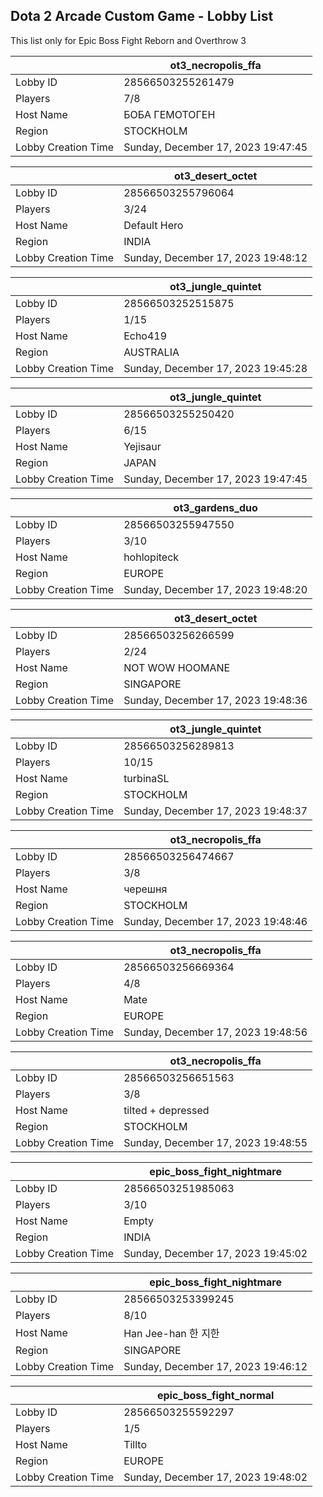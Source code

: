 ## Dota 2 Arcade Custom Game - Lobby List

This list only for Epic Boss Fight Reborn and Overthrow 3

|  | ot3_necropolis_ffa |
| ------ | ------ |
| Lobby ID | 28566503255261479 |
| Players | 7/8 |
| Host Name | БОБА ГЕМОТОГЕН |
| Region | STOCKHOLM |
| Lobby Creation Time | Sunday, December 17, 2023 19:47:45 |


|  | ot3_desert_octet |
| ------ | ------ |
| Lobby ID | 28566503255796064 |
| Players | 3/24 |
| Host Name | Default Hero |
| Region | INDIA |
| Lobby Creation Time | Sunday, December 17, 2023 19:48:12 |


|  | ot3_jungle_quintet |
| ------ | ------ |
| Lobby ID | 28566503252515875 |
| Players | 1/15 |
| Host Name | Echo419 |
| Region | AUSTRALIA |
| Lobby Creation Time | Sunday, December 17, 2023 19:45:28 |


|  | ot3_jungle_quintet |
| ------ | ------ |
| Lobby ID | 28566503255250420 |
| Players | 6/15 |
| Host Name | Yejisaur |
| Region | JAPAN |
| Lobby Creation Time | Sunday, December 17, 2023 19:47:45 |


|  | ot3_gardens_duo |
| ------ | ------ |
| Lobby ID | 28566503255947550 |
| Players | 3/10 |
| Host Name | hohlopiteck |
| Region | EUROPE |
| Lobby Creation Time | Sunday, December 17, 2023 19:48:20 |


|  | ot3_desert_octet |
| ------ | ------ |
| Lobby ID | 28566503256266599 |
| Players | 2/24 |
| Host Name | NOT WOW HOOMANE |
| Region | SINGAPORE |
| Lobby Creation Time | Sunday, December 17, 2023 19:48:36 |


|  | ot3_jungle_quintet |
| ------ | ------ |
| Lobby ID | 28566503256289813 |
| Players | 10/15 |
| Host Name | turbinaSL |
| Region | STOCKHOLM |
| Lobby Creation Time | Sunday, December 17, 2023 19:48:37 |


|  | ot3_necropolis_ffa |
| ------ | ------ |
| Lobby ID | 28566503256474667 |
| Players | 3/8 |
| Host Name | черешня |
| Region | STOCKHOLM |
| Lobby Creation Time | Sunday, December 17, 2023 19:48:46 |


|  | ot3_necropolis_ffa |
| ------ | ------ |
| Lobby ID | 28566503256669364 |
| Players | 4/8 |
| Host Name | Mate |
| Region | EUROPE |
| Lobby Creation Time | Sunday, December 17, 2023 19:48:56 |


|  | ot3_necropolis_ffa |
| ------ | ------ |
| Lobby ID | 28566503256651563 |
| Players | 3/8 |
| Host Name | tilted + depressed |
| Region | STOCKHOLM |
| Lobby Creation Time | Sunday, December 17, 2023 19:48:55 |


|  | epic_boss_fight_nightmare |
| ------ | ------ |
| Lobby ID | 28566503251985063 |
| Players | 3/10 |
| Host Name | Empty |
| Region | INDIA |
| Lobby Creation Time | Sunday, December 17, 2023 19:45:02 |


|  | epic_boss_fight_nightmare |
| ------ | ------ |
| Lobby ID | 28566503253399245 |
| Players | 8/10 |
| Host Name | Han Jee-han  한 지한 |
| Region | SINGAPORE |
| Lobby Creation Time | Sunday, December 17, 2023 19:46:12 |


|  | epic_boss_fight_normal |
| ------ | ------ |
| Lobby ID | 28566503255592297 |
| Players | 1/5 |
| Host Name | Tillto |
| Region | EUROPE |
| Lobby Creation Time | Sunday, December 17, 2023 19:48:02 |


